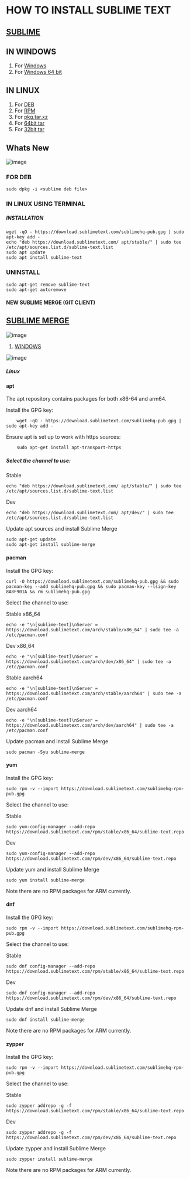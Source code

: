 # HOW TO INSTALL SUBLIME TEXT 
## [SUBLIME](https://www.sublimetext.com)
 ## IN WINDOWS 
 1. For [Windows](https://download.sublimetext.com/Sublime%20Text%20Build%203211%20Setup.exe)
 2. For [Windows 64 bit](https://download.sublimetext.com/Sublime%20Text%20Build%203211%20x64%20Setup.exe)
 
 ## IN LINUX
   1. For [DEB](https://download.sublimetext.com/sublime-text_build-3211_amd64.deb) 
   2. For [RPM](https://download.sublimetext.com/sublime-text-3211-1.x86_64.rpm)
   3. For [pkg.tar.xz](https://download.sublimetext.com/sublime-text-3211-1-x86_64.pkg.tar.xz)
   4. For [64bit tar](https://download.sublimetext.com/sublime_text_3_build_3211_x64.tar.bz2)
   5. For [32bit tar](https://download.sublimetext.com/sublime_text_3_build_3211_x32.tar.bz2)

## Whats New
  ![image](https://user-images.githubusercontent.com/67573209/143979275-e66e476f-4c03-4300-b4bd-c567592a1b87.png)



### FOR DEB 
    sudo dpkg -i <sublime deb file>

### IN LINUX USING TERMINAL
   ##### INSTALLATION  
    wget -qO - https://download.sublimetext.com/sublimehq-pub.gpg | sudo apt-key add -
    echo "deb https://download.sublimetext.com/ apt/stable/" | sudo tee /etc/apt/sources.list.d/sublime-text.list
    sudo apt update
    sudo apt install sublime-text
    
### UNINSTALL 
    sudo apt-get remove sublime-text
    sudo apt-get autoremove



#### NEW SUBLIME MERGE (GIT CLIENT)
## [SUBLIME MERGE](https://www.sublimemerge.com)

![image](https://user-images.githubusercontent.com/67573209/143979817-1bad7567-8064-4437-8927-27dd219b06c8.png)

  1. [WINDOWS](https://www.sublimemerge.com/download_thanks?target=win-x64)

![image](https://user-images.githubusercontent.com/67573209/143979857-f54b13c8-b86c-426f-bdb2-b4491844ca8d.png)

  ##### Linux
  #### apt
The apt repository contains packages for both x86-64 and arm64.

Install the GPG key:
        
        wget -qO - https://download.sublimetext.com/sublimehq-pub.gpg | sudo apt-key add -

Ensure apt is set up to work with https sources:

        sudo apt-get install apt-transport-https

##### Select the channel to use:

Stable
      
    echo "deb https://download.sublimetext.com/ apt/stable/" | sudo tee /etc/apt/sources.list.d/sublime-text.list
Dev

    echo "deb https://download.sublimetext.com/ apt/dev/" | sudo tee /etc/apt/sources.list.d/sublime-text.list

Update apt sources and install Sublime Merge

    sudo apt-get update
    sudo apt-get install sublime-merge
  
  #### pacman
Install the GPG key:

    curl -O https://download.sublimetext.com/sublimehq-pub.gpg && sudo pacman-key --add sublimehq-pub.gpg && sudo pacman-key --lsign-key 8A8F901A && rm sublimehq-pub.gpg

Select the channel to use:

Stable x86_64

    echo -e "\n[sublime-text]\nServer = https://download.sublimetext.com/arch/stable/x86_64" | sudo tee -a /etc/pacman.conf
Dev x86_64

    echo -e "\n[sublime-text]\nServer = https://download.sublimetext.com/arch/dev/x86_64" | sudo tee -a /etc/pacman.conf
Stable aarch64

    echo -e "\n[sublime-text]\nServer = https://download.sublimetext.com/arch/stable/aarch64" | sudo tee -a /etc/pacman.conf
Dev aarch64

    echo -e "\n[sublime-text]\nServer = https://download.sublimetext.com/arch/dev/aarch64" | sudo tee -a /etc/pacman.conf
Update pacman and install Sublime Merge

    sudo pacman -Syu sublime-merge
  #### yum
Install the GPG key:

    sudo rpm -v --import https://download.sublimetext.com/sublimehq-rpm-pub.gpg
Select the channel to use:

Stable
    
    sudo yum-config-manager --add-repo https://download.sublimetext.com/rpm/stable/x86_64/sublime-text.repo
Dev

    sudo yum-config-manager --add-repo https://download.sublimetext.com/rpm/dev/x86_64/sublime-text.repo
Update yum and install Sublime Merge

    sudo yum install sublime-merge
Note there are no RPM packages for ARM currently.

  #### dnf
Install the GPG key:

    sudo rpm -v --import https://download.sublimetext.com/sublimehq-rpm-pub.gpg
Select the channel to use:

Stable
    
    sudo dnf config-manager --add-repo https://download.sublimetext.com/rpm/stable/x86_64/sublime-text.repo
Dev
    
    sudo dnf config-manager --add-repo https://download.sublimetext.com/rpm/dev/x86_64/sublime-text.repo
Update dnf and install Sublime Merge

    sudo dnf install sublime-merge
Note there are no RPM packages for ARM currently.

  #### zypper
Install the GPG key:

    sudo rpm -v --import https://download.sublimetext.com/sublimehq-rpm-pub.gpg
Select the channel to use:

Stable
    
    sudo zypper addrepo -g -f https://download.sublimetext.com/rpm/stable/x86_64/sublime-text.repo
Dev

    sudo zypper addrepo -g -f https://download.sublimetext.com/rpm/dev/x86_64/sublime-text.repo
Update zypper and install Sublime Merge

    sudo zypper install sublime-merge
Note there are no RPM packages for ARM currently.
